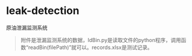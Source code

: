 # leak-detection
原油泄漏监测系统

> 附件是泄漏监测系统的数据，ldBin.py是读取文件的python程序，调用函数“readBin(filePath)”就可以。records.xlsx是测试记录。

